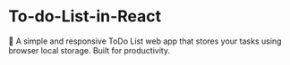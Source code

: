 # To-do-List-in-React
📝 A simple and responsive ToDo List web app that stores your tasks using browser local storage. Built for productivity.
